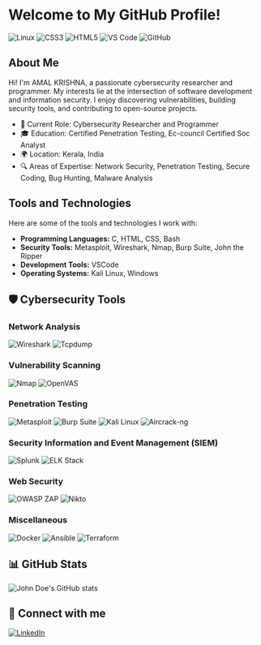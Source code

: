 # Welcome to My GitHub Profile!

![Linux](https://img.shields.io/badge/-Linux-333?style=for-the-badge&logo=linux)   ![CSS3](https://img.shields.io/badge/-CSS3-333?style=for-the-badge&logo=css3)   ![HTML5](https://img.shields.io/badge/-HTML5-333?style=for-the-badge&logo=html5)   ![VS Code](https://img.shields.io/badge/-VS_Code-333?style=for-the-badge&logo=visual-studio-code)   ![GitHub](https://img.shields.io/badge/-GitHub-333?style=for-the-badge&logo=github)   

## About Me

Hi! I'm AMAL KRISHNA, a passionate cybersecurity researcher and programmer. My interests lie at the intersection of software development and information security. I enjoy discovering vulnerabilities, building security tools, and contributing to open-source projects.

- 💼 Current Role: Cybersecurity Researcher and Programmer
- 🎓 Education: Certified Penetration Testing, Ec-council Certified Soc Analyst
- 🌍 Location: Kerala, India
- 🔍 Areas of Expertise: Network Security, Penetration Testing, Secure Coding, Bug Hunting, Malware Analysis

## Tools and Technologies

Here are some of the tools and technologies I work with:

- **Programming Languages:** C, HTML, CSS, Bash
- **Security Tools:** Metasploit, Wireshark, Nmap, Burp Suite, John the Ripper
- **Development Tools:** VSCode
- **Operating Systems:** Kali Linux, Windows

 ## 🛡️ Cybersecurity Tools

### Network Analysis
![Wireshark](https://img.shields.io/badge/-Wireshark-333?style=flat&logo=wireshark)
![Tcpdump](https://img.shields.io/badge/-Tcpdump-333?style=flat&logo=linux)

### Vulnerability Scanning
![Nmap](https://img.shields.io/badge/-Nmap-333?style=flat&logo=nmap)
![OpenVAS](https://img.shields.io/badge/-OpenVAS-333?style=flat&logo=openvas)

### Penetration Testing
![Metasploit](https://img.shields.io/badge/-Metasploit-333?style=flat&logo=metasploit)
![Burp Suite](https://img.shields.io/badge/-Burp%20Suite-333?style=flat&logo=burp-suite)
![Kali Linux](https://img.shields.io/badge/-Kali%20Linux-333?style=flat&logo=kali-linux)
![Aircrack-ng](https://img.shields.io/badge/-Aircrack--ng-333?style=flat&logo=aircrack-ng)

### Security Information and Event Management (SIEM)
![Splunk](https://img.shields.io/badge/-Splunk-333?style=flat&logo=splunk)
![ELK Stack](https://img.shields.io/badge/-ELK%20Stack-333?style=flat&logo=elastic-stack)

### Web Security
![OWASP ZAP](https://img.shields.io/badge/-OWASP%20ZAP-333?style=flat&logo=owasp)
![Nikto](https://img.shields.io/badge/-Nikto-333?style=flat&logo=nikto)

### Miscellaneous
![Docker](https://img.shields.io/badge/-Docker-333?style=flat&logo=docker)
![Ansible](https://img.shields.io/badge/-Ansible-333?style=flat&logo=ansible)
![Terraform](https://img.shields.io/badge/-Terraform-333?style=flat&logo=terraform)

## 📊 GitHub Stats
![John Doe's GitHub stats](https://github-readme-stats.vercel.app/api?username=johndoe&show_icons=true&theme=radical)

## 🔗 Connect with me
[![LinkedIn](https://img.shields.io/badge/-LinkedIn-0077B5?style=flat&logo=linkedin)](www.linkedin.com/in/amalkrishanp)
